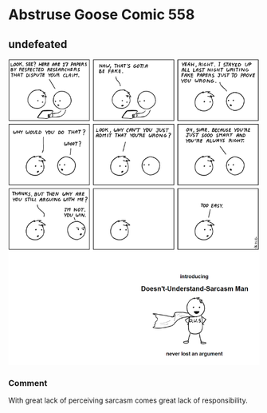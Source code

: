 # Abstruse Goose Comic 558
## undefeated

![image](comics/i_know_someone_like_this_but_im_pretty_sure_she_just_does_it_to_torture_me.png)
### Comment
With great lack of perceiving sarcasm comes great lack of responsibility.
